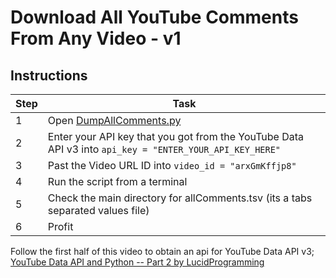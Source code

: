 # Download All YouTube Comments From Any Video - v1

## Instructions
Step|Task
-|-
1|Open [DumpAllComments.py](./DumpAllComments.py)
2|Enter your API key that you got from the YouTube Data API v3 into `api_key = "ENTER_YOUR_API_KEY_HERE"`
3|Past the Video URL ID into `video_id = "arxGmKffjp8"`
4|Run the script from a terminal
5|Check the main directory for allComments.tsv (its a tabs separated values file)
6|Profit

Follow the first half of this video to obtain an api for YouTube Data API v3; [YouTube Data API and Python -- Part 2 by LucidProgramming](https://youtu.be/ZkYOvViSx3E)
